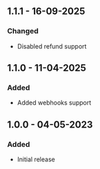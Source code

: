 ## 1.1.1 - 16-09-2025
### Changed
- Disabled refund support

## 1.1.0 - 11-04-2025
### Added
- Added webhooks support

## 1.0.0 - 04-05-2023
### Added
- Initial release
